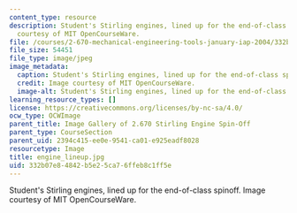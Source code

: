 ```yaml
---
content_type: resource
description: Student's Stirling engines, lined up for the end-of-class spinoff. Image
  courtesy of MIT OpenCourseWare.
file: /courses/2-670-mechanical-engineering-tools-january-iap-2004/332b07e84842b5e25ca76ffeb8c1ff5e_engine_lineup.jpg
file_size: 54451
file_type: image/jpeg
image_metadata:
  caption: Student's Stirling engines, lined up for the end-of-class spinoff.
  credit: Image courtesy of MIT OpenCourseWare.
  image-alt: Student's Stirling engines, lined up for the end-of-class spinoff.
learning_resource_types: []
license: https://creativecommons.org/licenses/by-nc-sa/4.0/
ocw_type: OCWImage
parent_title: Image Gallery of 2.670 Stirling Engine Spin-Off
parent_type: CourseSection
parent_uid: 2394c415-ee0e-9541-ca01-e925eadf8028
resourcetype: Image
title: engine_lineup.jpg
uid: 332b07e8-4842-b5e2-5ca7-6ffeb8c1ff5e
---
```

Student's Stirling engines, lined up for the end-of-class spinoff. Image courtesy of MIT OpenCourseWare.
